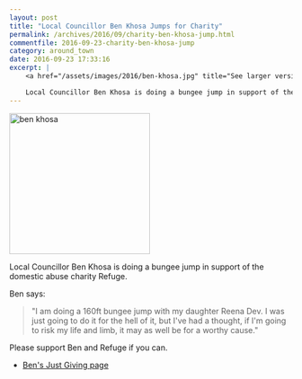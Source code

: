 ```yaml
---
layout: post
title: "Local Councillor Ben Khosa Jumps for Charity"
permalink: /archives/2016/09/charity-ben-khosa-jump.html
commentfile: 2016-09-23-charity-ben-khosa-jump
category: around_town
date: 2016-09-23 17:33:16
excerpt: |
    <a href="/assets/images/2016/ben-khosa.jpg" title="See larger version of - ben khosa"><img src="/assets/images/2016/ben-khosa_thumb.jpg" width="150" height="150" alt="ben khosa" class="photo right" /></a>

    Local Councillor Ben Khosa is doing a bungee jump in support of the domestic abuse charity Refuge.
---
```


<a href="/assets/images/2016/ben-khosa.jpg" title="See larger version of - ben khosa"><img src="/assets/images/2016/ben-khosa_thumb.jpg" width="250" height="251" alt="ben khosa" class="photo right" /></a>

Local Councillor Ben Khosa is doing a bungee jump in support of the domestic abuse charity Refuge.

Ben says:

> "I am doing a 160ft bungee jump with my daughter Reena Dev. I was just going to do it for the hell of it, but I've had a thought, if I'm going to risk my life and limb, it may as well be for a worthy cause."

Please support Ben and Refuge if you can.

-   [Ben's Just Giving page](https://www.justgiving.com/fundraising/Ben-Khosa)

